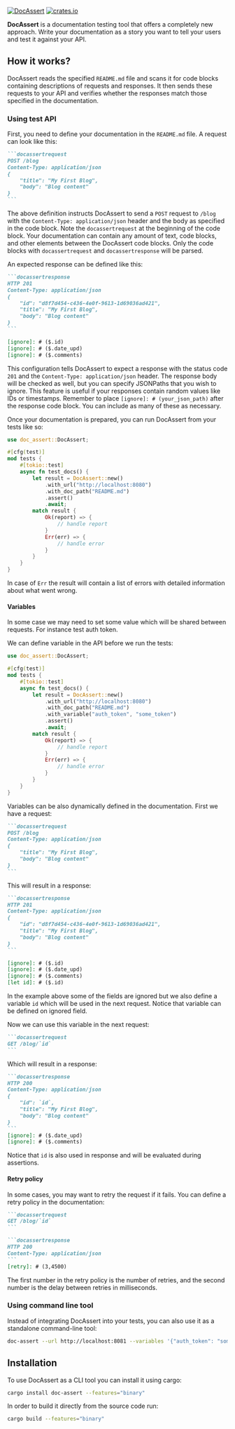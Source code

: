 [![DocAssert](https://github.com/DocAssert/doc-assert/actions/workflows/doc-assert.yml/badge.svg)](https://github.com/DocAssert/doc-assert/actions/workflows/doc-assert.yml)
[![crates.io](https://img.shields.io/crates/v/doc-assert.svg)](https://crates.io/crates/doc-assert)

**DocAssert** is a documentation testing tool that offers a completely new approach.
Write your documentation as a story you want to tell your users and test it against your API.


## How it works?

DocAssert reads the specified `README.md` file and scans it for code blocks containing descriptions of requests
and responses. It then sends these requests to your API and verifies whether the responses match those specified
in the documentation.

### Using test API

First, you need to define your documentation in the `README.md` file. A request can look like this:

~~~markdown
```docassertrequest
POST /blog
Content-Type: application/json
{
    "title": "My First Blog",
    "body": "Blog content"
}
```
~~~

The above definition instructs DocAssert to send a `POST` request to `/blog` with the
`Content-Type: application/json` header and the body as specified in the code block. Note the `docassertrequest`
at the beginning of the code block. Your documentation can contain any amount of text, code blocks, and other
elements between the DocAssert code blocks. Only the code blocks with `docassertrequest` and `docassertresponse`
will be parsed.

An expected response can be defined like this:

~~~markdown
```docassertresponse
HTTP 201
Content-Type: application/json
{
    "id": "d8f7d454-c436-4e0f-9613-1d69036ad421",
    "title": "My First Blog",
    "body": "Blog content"
}
```

[ignore]: # ($.id)
[ignore]: # ($.date_upd)
[ignore]: # ($.comments)
~~~

This configuration tells DocAssert to expect a response with the status code `201` and the
`Content-Type: application/json` header. The response body will be checked as well, but you can specify JSONPaths
that you wish to ignore. This feature is useful if your responses contain random values like IDs or timestamps.
Remember to place `[ignore]: # (your_json_path)` after the response code block. You can include as many of these as
necessary.

Once your documentation is prepared, you can run DocAssert from your tests like so:

```rust
use doc_assert::DocAssert;

#[cfg(test)]
mod tests {
    #[tokio::test]
    async fn test_docs() {
        let result = DocAssert::new()
            .with_url("http://localhost:8080")
            .with_doc_path("README.md")
            .assert()
            .await;
        match result {
            Ok(report) => {
                // handle report
            }
            Err(err) => {
                // handle error
            }
        }
    }
}
```

In case of `Err` the result will contain a list of errors with detailed information about what went wrong.

#### Variables

In some case we may need to set some value which will be shared between requests. For instance test auth token.

We can define variable in the API before we run the tests:

```rust
use doc_assert::DocAssert;

#[cfg(test)]
mod tests {
    #[tokio::test]
    async fn test_docs() {
        let result = DocAssert::new()
            .with_url("http://localhost:8080")
            .with_doc_path("README.md")
            .with_variable("auth_token", "some_token")
            .assert()
            .await;
        match result {
            Ok(report) => {
                // handle report
            }
            Err(err) => {
                // handle error
            }
        }
    }
}
```

Variables can be also dynamically defined in the documentation. First we have a request:

~~~markdown
```docassertrequest
POST /blog
Content-Type: application/json
{
    "title": "My First Blog",
    "body": "Blog content"
}
```
~~~

This will result in a response:

~~~markdown
```docassertresponse
HTTP 201
Content-Type: application/json
{
    "id": "d8f7d454-c436-4e0f-9613-1d69036ad421",
    "title": "My First Blog",
    "body": "Blog content"
}
```

[ignore]: # ($.id)
[ignore]: # ($.date_upd)
[ignore]: # ($.comments)
[let id]: # ($.id)
~~~

In the example above some of the fields are ignored but we also define a variable `id` which will be used in the next
request. Notice that variable can be defined on ignored field.

Now we can use this variable in the next request:

~~~markdown
```docassertrequest
GET /blog/`id`
```
~~~

Which will result in a response:

~~~markdown
```docassertresponse
HTTP 200
Content-Type: application/json
{
    "id": `id`,
    "title": "My First Blog",
    "body": "Blog content"
}
```
[ignore]: # ($.date_upd)
[ignore]: # ($.comments)
~~~

Notice that `id` is also used in response and will be evaluated during assertions.

#### Retry policy

In some cases, you may want to retry the request if it fails. You can define a retry policy in the documentation:

~~~markdown
```docassertrequest
GET /blog/`id`
```
~~~

~~~markdown
```docassertresponse
HTTP 200
Content-Type: application/json
```
[retry]: # (3,4500)
~~~

The first number in the retry policy is the number of retries, and the second number is the delay between retries in milliseconds.

### Using command line tool

Instead of integrating DocAssert into your tests, you can also use it as a standalone command-line tool:

```bash
doc-assert --url http://localhost:8081 --variables '{"auth_token": "some_token"}' README.md
```

## Installation

To use DocAssert as a CLI tool you can install it using cargo:

```bash
cargo install doc-assert --features="binary"
```

In order to build it directly from the source code run:

```bash
cargo build --features="binary"
```
